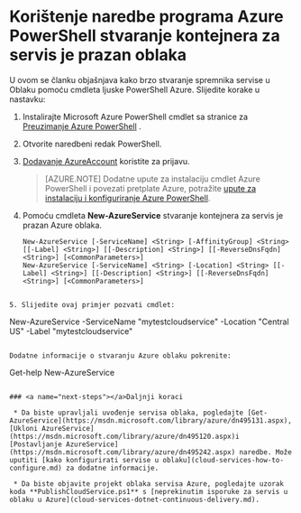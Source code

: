 <properties
   pageTitle="Stvaranje spremnika servisa oblaka sa servisom PowerShell | Microsoft Azure"
   description="U ovom se članku objašnjava kako stvaranje spremnika servisa oblaka sa servisom PowerShell. Spremnik glavno računalo web- a tempiranja uloge."
   services="cloud-services"
   documentationCenter=".net"
   authors="cawaMS"
   manager="timlt"
   editor=""/>

<tags
   ms.service="cloud-services"
   ms.devlang="dotnet"
   ms.topic="article"
   ms.tgt_pltfrm="powershell"
   ms.workload="na"
   ms.date="07/29/2016"
   ms.author="cawa"/>

# <a name="use-an-azure-powershell-command-to-create-an-empty-cloud-service-container"></a>Korištenje naredbe programa Azure PowerShell stvaranje kontejnera za servis je prazan oblaka
U ovom se članku objašnjava kako brzo stvaranje spremnika servise u Oblaku pomoću cmdleta ljuske PowerShell Azure. Slijedite korake u nastavku:

1. Instalirajte Microsoft Azure PowerShell cmdlet sa stranice za [Preuzimanje Azure PowerShell](http://aka.ms/webpi-azps) .
2. Otvorite naredbeni redak PowerShell.
3. [Dodavanje AzureAccount](https://msdn.microsoft.com/library/dn495128.aspx) koristite za prijavu.

    > [AZURE.NOTE] Dodatne upute za instalaciju cmdlet Azure PowerShell i povezati pretplate Azure, potražite [upute za instalaciju i konfiguriranje Azure PowerShell](../powershell-install-configure.md).

4. Pomoću cmdleta **New-AzureService** stvaranje kontejnera za servis je prazan Azure oblaka.

    ```
    New-AzureService [-ServiceName] <String> [-AffinityGroup] <String> [[-Label] <String>] [[-Description] <String>] [[-ReverseDnsFqdn] <String>] [<CommonParameters>]
    New-AzureService [-ServiceName] <String> [-Location] <String> [[-Label] <String>] [[-Description] <String>] [[-ReverseDnsFqdn] <String>] [<CommonParameters>]
```

5. Slijedite ovaj primjer pozvati cmdlet:
```
New-AzureService -ServiceName "mytestcloudservice" -Location "Central US" -Label "mytestcloudservice"
```

Dodatne informacije o stvaranju Azure oblaku pokrenite:
```
Get-help New-AzureService
```

### <a name="next-steps"></a>Daljnji koraci

 * Da biste upravljali uvođenje servisa oblaka, pogledajte [Get-AzureService](https://msdn.microsoft.com/library/azure/dn495131.aspx), [Ukloni AzureService](https://msdn.microsoft.com/library/azure/dn495120.aspx)i [Postavljanje AzureService](https://msdn.microsoft.com/library/azure/dn495242.aspx) naredbe. Može uputiti [kako konfigurirati servise u oblaku](cloud-services-how-to-configure.md) za dodatne informacije.

 * Da biste objavite projekt oblaka servisa Azure, pogledajte uzorak koda **PublishCloudService.ps1** s [neprekinutim isporuke za servis u oblaku u Azure](cloud-services-dotnet-continuous-delivery.md).
